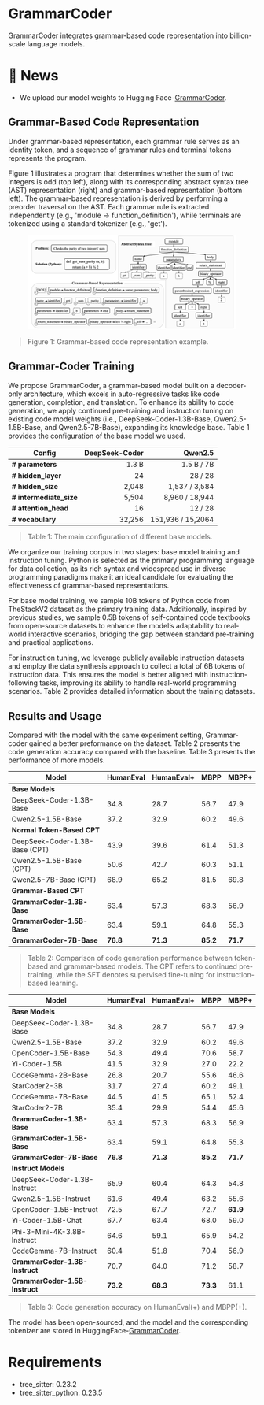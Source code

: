 # GrammarCoder

GrammarCoder integrates grammar-based code representation into billion-scale language models.

# 📢 News

 - We upload our model weights to Hugging Face-[GrammarCoder](https://huggingface.co/collections/qyliang/grammarcoder-683fe8778270d31b08fe54a4). 

## Grammar-Based Code Representation
Under grammar-based representation, each grammar rule serves as an identity token, and a sequence of grammar rules and terminal tokens represents the program. 

Figure 1 illustrates a program that determines whether the sum of two integers is odd (top left), along with its corresponding abstract syntax tree (AST) representation (right) and grammar-based representation (bottom left). The grammar-based representation is derived by performing a preorder traversal on the AST. Each grammar rule is extracted independently (e.g., 'module $\rightarrow$ function\_definition'), while terminals are tokenized using a standard tokenizer (e.g., 'get').

<figure>
    <img src="images/grammar_example.png" alt="Grammar Example" width="600">
</figure>

> Figure 1: Grammar-based code representation example.

## Grammar-Coder Training
We propose GrammarCoder, a grammar-based model built on a decoder-only architecture, which excels in auto-regressive tasks like code generation, completion, and translation. To enhance its ability to code generation, we apply continued pre-training and instruction tuning on existing code model weights (i.e., DeepSeek-Coder-1.3B-Base, Qwen2.5-1.5B-Base, and Qwen2.5-7B-Base), expanding its knowledge base. Table 1 provides the configuration of the base model we used.

| **Config**              | **DeepSeek-Coder** | **Qwen2.5** | 
|-------------------------|------------------:|------------:|
| **# parameters**        | 1.3 B            | 1.5 B / 7B      |
| **# hidden_layer**      | 24               | 28  / 28        |
| **# hidden_size**       | 2,048            | 1,537  / 3,584     |
| **# intermediate_size** | 5,504            | 8,960   / 18,944    |
| **# attention_head**    | 16               | 12    / 28      |
| **# vocabulary**        | 32,256           | 151,936 / 15,2064     |

> Table 1: The main configuration of different base models.

We organize our training corpus in two stages: base model training and instruction tuning. 
Python is selected as the primary programming language for data collection, as its rich syntax and widespread use in diverse programming paradigms make it an ideal candidate for evaluating the effectiveness of grammar-based representations. 

For base model training, we sample 10B tokens of Python code from TheStackV2 dataset as the primary training data. Additionally, inspired by previous studies, we sample 0.5B tokens of self-contained code textbooks from open-source datasets to enhance the model’s adaptability to real-world interactive scenarios, bridging the gap between standard pre-training and practical applications. 

For instruction tuning, we leverage publicly available instruction datasets and employ the data synthesis approach to collect a total of 6B tokens of instruction data. This ensures the model is better aligned with instruction-following tasks, improving its ability to handle real-world programming scenarios.  Table 2 provides detailed information about the training datasets.


## Results and Usage
Compared with the model with the same experiment setting, Grammar-coder gained a better preformance on the dataset. Table 2 presents the code generation accuracy compared with the baseline. Table 3 presents the performance of more models.

| **Model**                         | **HumanEval** | **HumanEval+** | **MBPP** | **MBPP+** |
|------------------------------------|--------------|---------------|---------|---------|
| **Base Models**                    |              |               |         |         |
| DeepSeek-Coder-1.3B-Base           | 34.8         | 28.7          | 56.7    | 47.9    |
| Qwen2.5-1.5B-Base                  | 37.2         | 32.9          | 60.2    | 49.6    |
| **Normal Token-Based CPT**         |              |               |         |         |
| DeepSeek-Coder-1.3B-Base (CPT)     | 43.9         | 39.6          | 61.4    | 51.3    |
| Qwen2.5-1.5B-Base (CPT)            | 50.6         | 42.7          | 60.3    | 51.1    |
| Qwen2.5-7B-Base (CPT)            | 68.9         | 65.2          | 81.5    | 69.8    |
| **Grammar-Based CPT**              |              |               |         |         |
| **GrammarCoder-1.3B-Base**         | 63.4     | 57.3          | 68.3 | 56.9 |
| **GrammarCoder-1.5B-Base**         | 63.4     | 59.1      | 64.8    | 55.3    |
| **GrammarCoder-7B-Base**         | **76.8**     | **71.3**      | **85.2**    | **71.7**    |

> Table 2: Comparison of code generation performance between token-based and grammar-based models. The CPT refers to continued pre-training, while the SFT denotes supervised fine-tuning for instruction-based learning.



| **Model**                         | **HumanEval** | **HumanEval+** | **MBPP** | **MBPP+** |
|------------------------------------|--------------|---------------|---------|---------|
| **Base Models**                    |              |               |         |         |
| DeepSeek-Coder-1.3B-Base           | 34.8         | 28.7          | 56.7    | 47.9    |
| Qwen2.5-1.5B-Base                  | 37.2         | 32.9          | 60.2    | 49.6    |
| OpenCoder-1.5B-Base                | 54.3         | 49.4          | 70.6 | 58.7 |
| Yi-Coder-1.5B                      | 41.5         | 32.9          | 27.0    | 22.2    |
| CodeGemma-2B-Base                  | 26.8         | 20.7          | 55.6    | 46.6    |
| StarCoder2-3B                       | 31.7         | 27.4          | 60.2    | 49.1    |
| CodeGemma-7B-Base                  | 44.5         | 41.5          | 65.1    | 52.4    |
| StarCoder2-7B                       | 35.4         | 29.9          | 54.4    | 45.6    |
| **GrammarCoder-1.3B-Base**         | 63.4         | 57.3          | 68.3    | 56.9    |
| **GrammarCoder-1.5B-Base**         | 63.4     | 59.1      | 64.8    | 55.3    |
| **GrammarCoder-7B-Base**         | **76.8**     | **71.3**      | **85.2**    | **71.7**    |
| **Instruct Models**                 |              |               |         |         |
| DeepSeek-Coder-1.3B-Instruct       | 65.9         | 60.4          | 64.3    | 54.8    |
| Qwen2.5-1.5B-Instruct              | 61.6         | 49.4          | 63.2    | 55.6    |
| OpenCoder-1.5B-Instruct            | 72.5         | 67.7          | 72.7    | **61.9** |
| Yi-Coder-1.5B-Chat                 | 67.7         | 63.4          | 68.0    | 59.0    |
| Phi-3-Mini-4K-3.8B-Instruct        | 64.6         | 59.1          | 65.9    | 54.2    |
| CodeGemma-7B-Instruct              | 60.4         | 51.8          | 70.4    | 56.9    |
| **GrammarCoder-1.3B-Instruct**     | 70.7         | 64.0          | 71.2    | 58.7    |
| **GrammarCoder-1.5B-Instruct**     | **73.2**     | **68.3**      | **73.3** | 61.1    |

> Table 3: Code generation accuracy on HumanEval(+) and MBPP(+).

The model has been open-sourced, and the model and the corresponding tokenizer are stored in HuggingFace-[GrammarCoder](https://huggingface.co/collections/qyliang/grammarcoder-683fe8778270d31b08fe54a4). 

# Requirements
- tree_sitter: 0.23.2
- tree_sitter_python: 0.23.5
